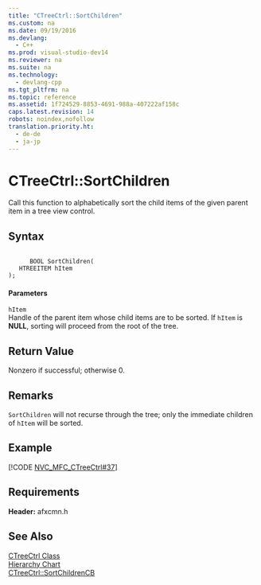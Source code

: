 ```yaml
---
title: "CTreeCtrl::SortChildren"
ms.custom: na
ms.date: 09/19/2016
ms.devlang: 
  - C++
ms.prod: visual-studio-dev14
ms.reviewer: na
ms.suite: na
ms.technology: 
  - devlang-cpp
ms.tgt_pltfrm: na
ms.topic: reference
ms.assetid: 1f724529-8853-4691-988a-407222af158c
caps.latest.revision: 14
robots: noindex,nofollow
translation.priority.ht: 
  - de-de
  - ja-jp
---
```

# CTreeCtrl::SortChildren
Call this function to alphabetically sort the child items of the given parent item in a tree view control.  
  
## Syntax  
  
```  
  
      BOOL SortChildren(  
   HTREEITEM hItem   
);  
```  
  
#### Parameters  
 `hItem`  
 Handle of the parent item whose child items are to be sorted. If `hItem` is **NULL**, sorting will proceed from the root of the tree.  
  
## Return Value  
 Nonzero if successful; otherwise 0.  
  
## Remarks  
 `SortChildren` will not recurse through the tree; only the immediate children of `hItem` will be sorted.  
  
## Example  
 [!CODE [NVC_MFC_CTreeCtrl#37](../CodeSnippet/VS_Snippets_Cpp/NVC_MFC_CTreeCtrl#37)]  
  
## Requirements  
 **Header:** afxcmn.h  
  
## See Also  
 [CTreeCtrl Class](../vs140/CTreeCtrl-Class.md)   
 [Hierarchy Chart](../vs140/Hierarchy-Chart.md)   
 [CTreeCtrl::SortChildrenCB](../vs140/CTreeCtrl--SortChildrenCB.md)
